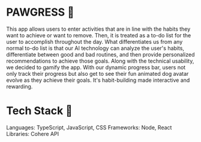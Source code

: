 # PAWGRESS 🧸 

This app allows users to enter activities that are in line with the habits they want to achieve or want to remove. Then, it is treated as a to-do list for the user to accomplish throughout the day. What differentiates us from any normal to-do list is that our AI technology can analyze the user's habits, differentiate between good and bad routines, and then provide personalized recommendations to achieve those goals. Along with the technical usability, we decided to gamify the app. With our dynamic progress bar, users not only track their progress but also get to see their fun animated dog avatar evolve as they achieve their goals. It's habit-building made interactive and rewarding.

# Tech Stack 🤖

Languages: TypeScript, JavaScript, CSS
Frameworks: Node, React
Libraries: Cohere API
